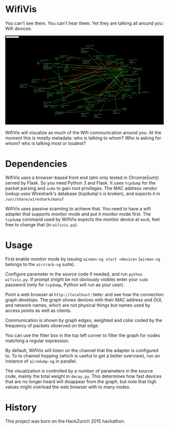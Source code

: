 WifiVis
=======

You can't see them. You can't hear them. Yet they are talking all around you: Wifi devices.

![Noisy air at HackZurich.](doc/hackzurich-all.png?raw=true "Noisy air at HackZurich.")

WifiVis will visualize as much of the Wifi communication around you. At the moment this is mostly metadata: who is talking to whom? Who is asking for whom? who is talking most or loudest? 

# Dependencies

WifiVis uses a browser-based front end (atm only tested in Chrom(e|ium)) served by Flask. So you need Python 3 and Flask. It uses `tcpdump` for the packet parsing and `sudo` to gain root privileges. The MAC address vendor lookup uses Wireshark's database (tcpdump's is broken), and expects it in `/usr/share/wireshark/manuf`

WifiVis uses passive scanning to achieve that. You need to have a wifi adapter that supports monitor mode and put it monitor mode first. The `tcpdump` command used by WifiVis expects the monitor device at `mon0`, feel free to change that (in `wifivis.py`).

# Usage

First enable monitor mode by issuing `airmon-ng start <device>` (`airmon-ng` belongs to the `aircrack-ng` suite).

Configure parameter in the source code if needed, and run `python wifivis.py`. If prompt (might be not obviously visible) enter your `sudo` password (only for `tcpdump`, Python will run as your user).

Point a web browser at `http://localhost:5000/` and see how the connection graph develops. The graph shows devices with their MAC address and OUI, and network names, which are not physical things but names used by access points as well as clients.

Communication is shown by graph edges, weighted and color coded by the frequency of packets observed on that edge.

You can use the filter box in the top left corner to filter the graph for nodes matching a regular expression.

By default, WifiVis will listen on the channel that the adapter is configured to. To to channel hopping (which is useful to get a better overview), run an instance of `airodump-ng` in parallel.

The visualization is controlled by a number of parameters in the source code, mainly the total weight in `decay.py`. This determines how fast devices that are no longer heard will disappear from the graph, but note that high values might overload the web browser with to many nodes.

# History

This project was born on the HackZurich 2015 hackathon.
